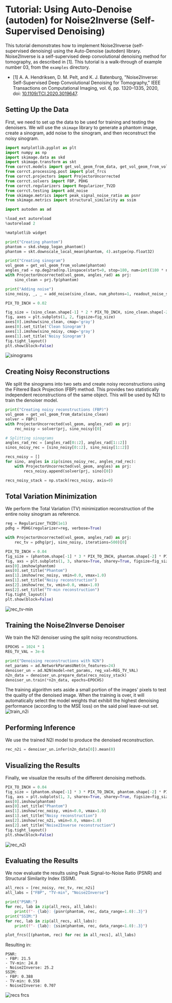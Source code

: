 # Tutorial: Using Auto-Denoise (autoden) for Noise2Inverse (Self-Supervised Denoising)

This tutorial demonstrates how to implement Noise2Inverse (self-supervised denoising) using the Auto-Denoise (autoden) library. Noise2Inverse is a self-supervised deep convolutional denoising method for tomography, as described in [1].
This tutorial is a walk-through of example number 03, from the `examples` directory.

- [1] A. A. Hendriksen, D. M. Pelt, and K. J. Batenburg, "Noise2Inverse: Self-Supervised Deep Convolutional Denoising for Tomography," IEEE Transactions on Computational Imaging, vol. 6, pp. 1320–1335, 2020, doi: [10.1109/TCI.2020.3019647](https://doi.org/10.1109/TCI.2020.3019647).

## Setting Up the Data

First, we need to set up the data to be used for training and testing the denoisers. We will use the `skimage` library to generate a phantom image, create a sinogram, add noise to the sinogram, and then reconstruct the noisy sinogram.

```python
import matplotlib.pyplot as plt
import numpy as np
import skimage.data as skd
import skimage.transform as skt
from corrct.models import get_vol_geom_from_data, get_vol_geom_from_volume
from corrct.processing.post import plot_frcs
from corrct.projectors import ProjectorUncorrected
from corrct.solvers import FBP, PDHG
from corrct.regularizers import Regularizer_TV2D
from corrct.testing import add_noise
from skimage.metrics import peak_signal_noise_ratio as psnr
from skimage.metrics import structural_similarity as ssim

import autoden as ad

%load_ext autoreload
%autoreload 2

%matplotlib widget

print("Creating phantom")
phantom = skd.shepp_logan_phantom()
phantom = skt.downscale_local_mean(phantom, 4).astype(np.float32)

print("Creating sinogram")
vol_geom = get_vol_geom_from_volume(phantom)
angles_rad = np.deg2rad(np.linspace(start=0, stop=180, num=int((180 * np.pi) // 2), endpoint=False))
with ProjectorUncorrected(vol_geom, angles_rad) as prj:
    sino_clean = prj.fp(phantom)

print("Adding noise")
sino_noisy, _, _ = add_noise(sino_clean, num_photons=1, readout_noise_std=2)

PIX_TO_INCH = 0.02

fig_size = (sino_clean.shape[-1] * 2 * PIX_TO_INCH, sino_clean.shape[-2] * PIX_TO_INCH)
fig, axes = plt.subplots(1, 2, figsize=fig_size)
axes[0].imshow(sino_clean, cmap='gray')
axes[0].set_title('Clean Sinogram')
axes[1].imshow(sino_noisy, cmap='gray')
axes[1].set_title('Noisy Sinogram')
fig.tight_layout()
plt.show(block=False)
```
![sinograms](../images/n2i_sinos.png)

## Creating Noisy Reconstructions

We split the sinograms into two sets and create noisy reconstructions using the Filtered Back Projection (FBP) method. This provides two statistically independent reconstructions of the same object. This will be used by N2I to train the denoiser model.

```python
print("Creating noisy reconstructions (FBP)")
vol_geom = get_vol_geom_from_data(sino_clean)
solver = FBP()
with ProjectorUncorrected(vol_geom, angles_rad) as prj:
    rec_noisy = solver(prj, sino_noisy)[0]

# Splitting sinograms
angles_rad_rec = [angles_rad[0::2], angles_rad[1::2]]
sinos_noisy_rec = [sino_noisy[0::2], sino_noisy[1::2]]

recs_noisy = []
for sino, angles in zip(sinos_noisy_rec, angles_rad_rec):
    with ProjectorUncorrected(vol_geom, angles) as prj:
        recs_noisy.append(solver(prj, sino)[0])

recs_noisy_stack = np.stack(recs_noisy, axis=0)
```

## Total Variation Minimization

We perform the Total Variation (TV) minimization reconstruction of the entire noisy sinogram as reference.

```python
reg = Regularizer_TV2D(1e1)
pdhg = PDHG(regularizer=reg, verbose=True)

with ProjectorUncorrected(vol_geom, angles_rad) as prj:
    rec_tv = pdhg(prj, sino_noisy, iterations=500)[0]

PIX_TO_INCH = 0.04
fig_size = (phantom.shape[-1] * 3 * PIX_TO_INCH, phantom.shape[-2] * PIX_TO_INCH)
fig, axs = plt.subplots(1, 3, sharex=True, sharey=True, figsize=fig_size)
axs[0].imshow(phantom)
axs[0].set_title("Phantom")
axs[1].imshow(rec_noisy, vmin=0.0, vmax=1.0)
axs[1].set_title("Noisy reconstruction")
axs[2].imshow(rec_tv, vmin=0.0, vmax=1.0)
axs[2].set_title("TV-min reconstruction")
fig.tight_layout()
plt.show(block=False)
```
![rec_tv-min](../images/n2i_rec_tv-min.png)

## Training the Noise2Inverse Denoiser

We train the N2I denoiser using the split noisy reconstructions.

```python
EPOCHS = 1024 * 1
REG_TV_VAL = 3e-6

print("Denoising reconstructions with N2N")
net_params = ad.NetworkParamsUNet(n_features=24)
denoiser_un = ad.N2N(model=net_params, reg_val=REG_TV_VAL)
n2n_data = denoiser_un.prepare_data(recs_noisy_stack)
denoiser_un.train(*n2n_data, epochs=EPOCHS)
```

The training algorithm sets aside a small portion of the images' pixels to test the quality of the denoised image.
When the training is over, it will automatically select the model weights that exhibit the highest denoising performance (according to the MSE loss) on the said pixel leave-out set.
![train_n2i](../images/n2i_train_n2i.png)

## Performing Inference

We use the trained N2I model to produce the denoised reconstruction.

```python
rec_n2i = denoiser_un.infer(n2n_data[0]).mean(0)
```

## Visualizing the Results

Finally, we visualize the results of the different denoising methods.

```python
PIX_TO_INCH = 0.04
fig_size = (phantom.shape[-1] * 3 * PIX_TO_INCH, phantom.shape[-2] * PIX_TO_INCH)
fig, axs = plt.subplots(1, 3, sharex=True, sharey=True, figsize=fig_size)
axs[0].imshow(phantom)
axs[0].set_title("Phantom")
axs[1].imshow(rec_noisy, vmin=0.0, vmax=1.0)
axs[1].set_title("Noisy reconstruction")
axs[2].imshow(rec_n2i, vmin=0.0, vmax=1.0)
axs[2].set_title("Noise2Inverse reconstruction")
fig.tight_layout()
plt.show(block=False)
```
![rec_n2i](../images/n2i_rec_n2i.png)

## Evaluating the Results

We now evaluate the results using Peak Signal-to-Noise Ratio (PSNR) and Structural Similarity Index (SSIM).

```python
all_recs = [rec_noisy, rec_tv, rec_n2i]
all_labs = ["FBP", "TV-min", "Noise2Inverse"]

print("PSNR:")
for rec, lab in zip(all_recs, all_labs):
    print(f"- {lab}: {psnr(phantom, rec, data_range=1.0):.3}")
print("SSIM:")
for rec, lab in zip(all_recs, all_labs):
    print(f"- {lab}: {ssim(phantom, rec, data_range=1.0):.3}")

plot_frcs([(phantom, rec) for rec in all_recs], all_labs)
```
Resulting in:
````
PSNR:
- FBP: 21.5
- TV-min: 24.8
- Noise2Inverse: 25.2
SSIM:
- FBP: 0.388
- TV-min: 0.558
- Noise2Inverse: 0.707
````
![recs frcs](../images/n2i_recs_frc.png)
